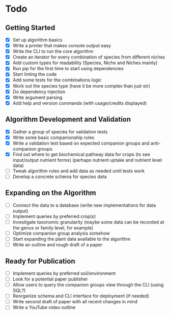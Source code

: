 # Todo

## Getting Started
- [x] Set up algorithm basics
- [x] Write a printer that makes console output easy
- [x] Write the CLI to run the core algorithm
- [x] Create an iterator for every combination of species from different niches
- [x] Add custom types for readability (Species, Niche and Niches mainly)
- [x] Run pip for the first time to start using dependencies
- [x] Start linting the code
- [x] Add some tests for the combinations logic
- [x] Work out the species type (have it be more complex than just str)
- [x] Do dependency injection
- [x] Write argument parsing
- [x] Add help and version commands (with usage/credits displayed)

## Algorithm Development and Validation
- [x] Gather a group of species for validation tests
- [x] Write some basic companionship rules
- [x] Write a validation test based on expected companion groups and anti-companion groups
- [x] Find out where to get biochemical pathway data for crops (to see input/output nutrient forms) (perhaps nutrient uptake and nutrient level data)
- [ ] Tweak algorithm rules and add data as needed until tests work
- [ ] Develop a concrete schema for species data

## Expanding on the Algorithm
- [ ] Connect the data to a database (write new implementations for data output)
- [ ] Implement queries by preferred crop(s)
- [ ] Investigate taxonomic granularity (maybe some data can be recorded at the genus or family level, for example)
- [ ] Optimize companion group analysis somehow
- [ ] Start expanding the plant data available to the algorithm
- [ ] Write an outline and rough draft of a paper

## Ready for Publication
- [ ] Implement queries by preferred soil/environment
- [ ] Look for a potential paper publisher
- [ ] Allow users to query the companion groups view through the CLI (using SQL?)
- [ ] Reorganize schema and CLI interface for deployment (if needed)
- [ ] Write second draft of paper with all recent changes in mind
- [ ] Write a YouTube video outline
